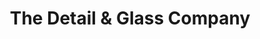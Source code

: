 ---
title: "The Detail & Glass Company"
url: /steinbach/the-detail-und-glass-company/
shop: Autowerkstatt
---